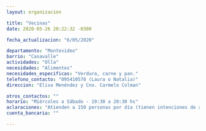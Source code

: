 ```yaml
---
layout: organizacion

title: "Vecinas"
date: 2020-05-26 20:22:32 -0300

fecha_actualizacion: "6/05/2020"

departamento: "Montevideo"
barrio: "Casavalle"
actividades: "Olla"
necesidades: "Alimentos"
necesidades_especificas: "Verdura, carne y pan."
telefono_contacto: "095410570 (Laura o Natalia)"
direccion: "Elisa Menéndez y Cno. Carmelo Colman"

otros_contactos: ""
horario: "Miércoles a Sábado - 19:30 a 20:30 hs"
aclaraciones: "Atienden a 150 personas por día (tienen intenciones de ampliar los días, pero no cuentan con los recursos)."
cuenta_bancaria: ""

---
```

